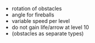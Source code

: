 - rotation of obstacles
- angle for fireballs
- variable speed per level
- do not gain life/arrow at level 10
- (obstacles as separate types)
